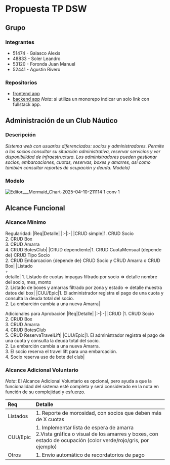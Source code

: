 
# Propuesta TP DSW

## Grupo
### Integrantes
* 51474 - Galasco Alexis
* 48833 - Soler Leandro
* 53120 - Foronda Juan Manuel
* 52441 - Agustin Rivero

### Repositorios
* [frontend app](http://hyperlinkToGihubOrGitlab)
* [backend app](http://hyperlinkToGihubOrGitlab)
*Nota*: si utiliza un monorepo indicar un solo link con fullstack app.

## Administración de un Club Náutico
### Descripción
*Sistema web con usuarios diferenciados: socios y administradores.
Permite a los socios consultar su situación administrativa, reservar servicios y ver disponibilidad de infraestructura.
Los administradores pueden gestionar socios, embarcaciones, cuotas, reservas, boxes y amarres, así como también consultar reportes de ocupación y deuda.
Modelo)*

### Modelo
![Editor___Mermaid_Chart-2025-04-10-211114 1  conv 1](https://github.com/user-attachments/assets/a4d22d4b-1843-441f-a8fe-107e902e924d)


## Alcance Funcional 

### Alcance Mínimo
 
Regularidad:
|Req|Detalle|
|:-|:-|
|CRUD simple|1. CRUD Socio<br>2. CRUD Box<br>3. CRUD Amarra<br>4. CRUD BotesClub|
|CRUD dependiente|1. CRUD CuotaMensual {depende de} CRUD Tipo Socio<br>2. CRUD Embarcacion {depende de} CRUD Socio y CRUD Amarra o CRUD Box|
|Listado<br>+<br>detalle| 1. Listado de cuotas impagas filtrado por socio => detalle nombre del socio, mes, monto<br> 2. Listado de boxes y amarras filtrado por zona y estado => detalle muestra datos del box|
|CUU/Epic|1. El administrador registra el pago de una cuota y consulta la deuda total del socio.<br>2. La embarción cambia a una nueva Amarra|


Adicionales para Aprobación
|Req|Detalle|
|:-|:-|
|CRUD |1. CRUD Socio<br>2. CRUD Box<br>3. CRUD Amarra<br>4. CRUD BotesClub<br>5. CRUD ReservaTravelLift|
|CUU/Epic|1. El administrador registra el pago de una cuota y consulta la deuda total del socio.<br>2. La embarción cambia a una nueva Amarra.<br>3. El socio reserva el travel lift para una embarcación.<br>4. Socio reserva uso de bote del club|


### Alcance Adicional Voluntario

*Nota*: El Alcance Adicional Voluntario es opcional, pero ayuda a que la funcionalidad del sistema esté completa y será considerado en la nota en función de su complejidad y esfuerzo.

|Req|Detalle|
|:-|:-|
|Listados |1. Reporte de morosidad, con socios que deben más de X cuotas<br>|
|CUU/Epic|1. Implementar lista de espera de amarra<br>2.Vista gráfica o visual de los amarres y boxes, con estado de ocupación (color verde/rojo/gris, por ejemplo)|
|Otros|1. Envío automático de recordatorios de pago|
